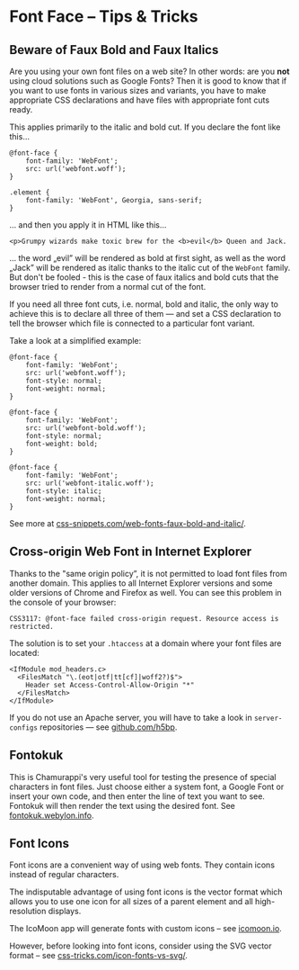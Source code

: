Font Face – Tips & Tricks
=========================

Beware of Faux Bold and Faux Italics
------------------------------------

Are you using your own font files on a web site? In other words: are you **not**
using cloud solutions such as Google Fonts? Then it is good to know that if you
want to use fonts in various sizes and variants, you have to make appropriate
CSS declarations and have files with appropriate font cuts ready.

This applies primarily to the italic and bold cut. If you declare the font like
this…

~~~~~~~~~~~~~~~~~~~~~~~~~~~~~~~~~~~~~~~~~~~~~~~~~~~~~~~~~~~~~~~~~~~~~~~~~~~~~~~~
@font-face {
    font-family: 'WebFont';
    src: url('webfont.woff');
}

.element {
    font-family: 'WebFont', Georgia, sans-serif;
}
~~~~~~~~~~~~~~~~~~~~~~~~~~~~~~~~~~~~~~~~~~~~~~~~~~~~~~~~~~~~~~~~~~~~~~~~~~~~~~~~

… and then you apply it in HTML like this…

~~~~~~~~~~~~~~~~~~~~~~~~~~~~~~~~~~~~~~~~~~~~~~~~~~~~~~~~~~~~~~~~~~~~~~~~~~~~~~~~
<p>Grumpy wizards make toxic brew for the <b>evil</b> Queen and Jack.
~~~~~~~~~~~~~~~~~~~~~~~~~~~~~~~~~~~~~~~~~~~~~~~~~~~~~~~~~~~~~~~~~~~~~~~~~~~~~~~~

… the word „evil” will be rendered as bold at first sight, as well as the word
„Jack” will be rendered as italic thanks to the italic cut of the `WebFont`
family. But don't be fooled - this is the case of faux italics and bold cuts
that the browser tried to render from a normal cut of the font.

If you need all three font cuts, i.e. normal, bold and italic, the only way to
achieve this is to declare all three of them — and set a CSS declaration to tell
the browser which file is connected to a particular font variant.

Take a look at a simplified example:

~~~~~~~~~~~~~~~~~~~~~~~~~~~~~~~~~~~~~~~~~~~~~~~~~~~~~~~~~~~~~~~~~~~~~~~~~~~~~~~~
@font-face {
    font-family: 'WebFont';
    src: url('webfont.woff');
    font-style: normal;
    font-weight: normal;
}

@font-face {
    font-family: 'WebFont';
    src: url('webfont-bold.woff');
    font-style: normal;
    font-weight: bold;
}

@font-face {
    font-family: 'WebFont';
    src: url('webfont-italic.woff');
    font-style: italic;
    font-weight: normal;
}
~~~~~~~~~~~~~~~~~~~~~~~~~~~~~~~~~~~~~~~~~~~~~~~~~~~~~~~~~~~~~~~~~~~~~~~~~~~~~~~~

See more at
[css-snippets.com/web-fonts-faux-bold-and-italic/](<http://css-snippets.com/web-fonts-faux-bold-and-italic/>).

Cross-origin Web Font in Internet Explorer
------------------------------------------

Thanks to the "same origin policy”, it is not permitted to load font files from
another domain. This applies to all Internet Explorer versions and some older
versions of Chrome and Firefox as well. You can see this problem in the console
of your browser:

~~~~~~~~~~~~~~~~~~~~~~~~~~~~~~~~~~~~~~~~~~~~~~~~~~~~~~~~~~~~~~~~~~~~~~~~~~~~~~~~
CSS3117: @font-face failed cross-origin request. Resource access is restricted.
~~~~~~~~~~~~~~~~~~~~~~~~~~~~~~~~~~~~~~~~~~~~~~~~~~~~~~~~~~~~~~~~~~~~~~~~~~~~~~~~

The solution is to set your `.htaccess` at a domain where your font files are
located:

~~~~~~~~~~~~~~~~~~~~~~~~~~~~~~~~~~~~~~~~~~~~~~~~~~~~~~~~~~~~~~~~~~~~~~~~~~~~~~~~
<IfModule mod_headers.c>
  <FilesMatch "\.(eot|otf|tt[cf]|woff2?)$">
    Header set Access-Control-Allow-Origin "*"
  </FilesMatch>
</IfModule>
~~~~~~~~~~~~~~~~~~~~~~~~~~~~~~~~~~~~~~~~~~~~~~~~~~~~~~~~~~~~~~~~~~~~~~~~~~~~~~~~

If you do not use an Apache server, you will have to take a look in
`server-configs` repositories — see
[github.com/h5bp](<https://github.com/h5bp>).

Fontokuk
--------

This is Chamurappi's very useful tool for testing the presence of special
characters in font files. Just choose either a system font, a Google Font or
insert your own code, and then enter the line of text you want to see. Fontokuk
will then render the text using the desired font. See
[fontokuk.webylon.info](<http://fontokuk.webylon.info>).

Font Icons
----------

Font icons are a convenient way of using web fonts. They contain icons instead
of regular characters.

The indisputable advantage of using font icons is the vector format which allows
you to use one icon for all sizes of a parent element and all high-resolution
displays.

The IcoMoon app will generate fonts with custom icons – see
[icomoon.io](<http://icomoon.io>).

However, before looking into font icons, consider using the SVG vector format –
see
[css-tricks.com/icon-fonts-vs-svg/](<http://css-tricks.com/icon-fonts-vs-svg/>).
